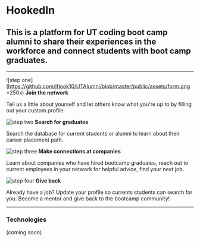 # HookedIn 



## This is a platform for UT coding boot camp alumni to share their experiences in the workforce and connect students with boot camp graduates. 

---------
<p align="center">


![step one](https://github.com/jflook10/UTAlumni/blob/master/public/assets/form.png =250x)
<b> Join the network </b>

 Tell us a little about yourself and let others know what you're up to by filling out your custom profile. 



![step two](https://github.com/jflook10/UTAlumni/blob/master/public/assets/search.png)
<b> Search for graduates </b>

 Search the database for current students or alumni to learn about their career placement path. 


![step three](https://github.com/jflook10/UTAlumni/blob/master/public/assets/conversation.png)
<b> Make connections at companies </b>

 Learn about companies who have hired bootcamp graduates, reach out to current employees in your network for helpful advice, find your next job. 


![step four](https://github.com/jflook10/UTAlumni/blob/master/public/assets/search.png)
<b> Give back </b>

Already have a job? Update your profile so currents students can search for you. Become a mentor and give back to the bootcamp community! 
</p>


------

### Technologies

(coming soon)
